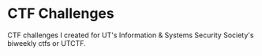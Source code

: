 # CTF Challenges
CTF challenges I created for UT's Information & Systems Security Society's biweekly ctfs or UTCTF.
